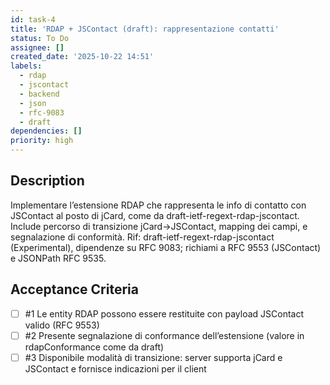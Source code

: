 ```yaml
---
id: task-4
title: 'RDAP + JSContact (draft): rappresentazione contatti'
status: To Do
assignee: []
created_date: '2025-10-22 14:51'
labels:
  - rdap
  - jscontact
  - backend
  - json
  - rfc-9083
  - draft
dependencies: []
priority: high
---
```


## Description

<!-- SECTION:DESCRIPTION:BEGIN -->
Implementare l’estensione RDAP che rappresenta le info di contatto con JSContact al posto di jCard, come da draft-ietf-regext-rdap-jscontact.
Include percorso di transizione jCard→JSContact, mapping dei campi, e segnalazione di conformità.
Rif: draft-ietf-regext-rdap-jscontact (Experimental), dipendenze su RFC 9083; richiami a RFC 9553 (JSContact) e JSONPath RFC 9535.
<!-- SECTION:DESCRIPTION:END -->

## Acceptance Criteria
<!-- AC:BEGIN -->
- [ ] #1 Le entity RDAP possono essere restituite con payload JSContact valido (RFC 9553)
- [ ] #2 Presente segnalazione di conformance dell’estensione (valore in rdapConformance come da draft)
- [ ] #3 Disponibile modalità di transizione: server supporta jCard e JSContact e fornisce indicazioni per il client
<!-- AC:END -->
